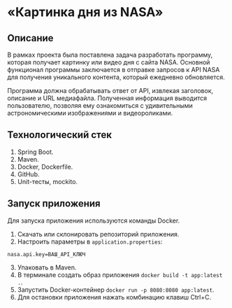 # «Картинка дня из NASA»

## Описание
В рамках проекта была поставлена задача разработать программу, которая получает картинку или видео дня с сайта NASA. Основной функционал программы заключается в отправке запросов к API NASA для получения уникального контента, который ежедневно обновляется.

Программа должна обрабатывать ответ от API, извлекая заголовок, описание и URL медиафайла. Полученная информация выводится пользователю, позволяя ему ознакомиться с удивительными астрономическими изображениями и видеороликами.

## Технологический стек
1. Spring Boot.
2. Maven.
3. Docker, Dockerfile.
4. GitHub.
5. Unit-тесты, mockito.

## Запуск приложения
Для запуска приложения используются команды Docker.

1. Скачать или склонировать репозиторий приложения.
2. Настроить параметры в `application.properties`:
```
nasa.api.key=ВАШ_API_КЛЮЧ
```
3. Упаковать в Maven.
4. В терминале создать образ приложения `docker build -t app:latest .`.
5. Запустить Docker-контейнер `docker run -p 8080:8080 app:latest`.
6. Для остановки приложения нажать комбинацию клавиш Ctrl+C.
